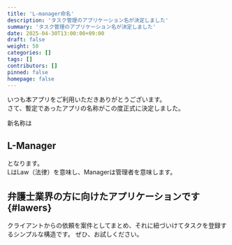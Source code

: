 ```yaml
---
title: 'L-manager命名'
description: 'タスク管理のアプリケーション名が決定しました'
summary: 'タスク管理のアプリケーション名が決定しました'
date: 2025-04-30T13:00:00+09:00
draft: false
weight: 50
categories: []
tags: []
contributors: []
pinned: false
homepage: false
---
```


いつも本アプリをご利用いただきありがとうございます。  
さて、暫定であったアプリの名称がこの度正式に決定しました。

新名称は

## L-Manager

となります。  
LはLaw（法律）を意味し、Managerは管理者を意味します。

## 弁護士業界の方に向けたアプリケーションです{#lawers}

クライアントからの依頼を案件としてまとめ、それに紐づいけてタスクを登録するシンプルな構造です。
ぜひ、お試しください。

